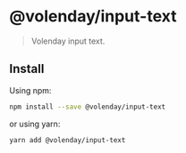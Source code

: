 # @volenday/input-text

> Volenday input text.

## Install

Using npm:

```sh
npm install --save @volenday/input-text
```

or using yarn:

```sh
yarn add @volenday/input-text
```
